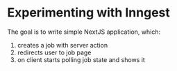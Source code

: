 # Experimenting with Inngest

The goal is to write simple NextJS application, which:

1. creates a job with server action
2. redirects user to job page
3. on client starts polling job state and shows it
